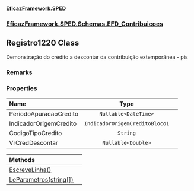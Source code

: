 #### [EficazFramework.SPED](EficazFrameworkSPED.md 'EficazFramework SPED')
### [EficazFramework.SPED.Schemas.EFD_Contribuicoes](EficazFramework.SPED.Schemas.EFD_Contribuicoes.md 'EficazFramework.SPED.Schemas.EFD_Contribuicoes')

## Registro1220 Class

Demonstração do crédito a descontar da contribuição extemporânea - pis

### Remarks
### Properties

| Name | Type | |
| :--- | :---: | :--- |
| PeriodoApuracaoCredito | `Nullable<DateTime>` |  |
| IndicadorOrigemCredito | `IndicadorOrigemCreditoBloco1` |  |
| CodigoTipoCredito | `String` |  |
| VrCredDescontar | `Nullable<Double>` |  |

| Methods | |
| :--- | :--- |
| [EscreveLinha()](EficazFramework.SPED.Schemas.EFD_Contribuicoes/Registro1220/EscreveLinha().md 'EficazFramework.SPED.Schemas.EFD_Contribuicoes.Registro1220.EscreveLinha()') | |
| [LeParametros(string[])](EficazFramework.SPED.Schemas.EFD_Contribuicoes/Registro1220/LeParametros(string[]).md 'EficazFramework.SPED.Schemas.EFD_Contribuicoes.Registro1220.LeParametros(string[])') | |
